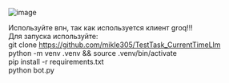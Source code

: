 ![image](https://github.com/user-attachments/assets/522509ef-f925-4c83-a7a0-192272d1ff18)  

Используйте впн, так как используется клиент groq!!!  
Для запуска используйте:  
git clone https://github.com/mikle305/TestTask_CurrentTimeLlm  
python -m venv .venv && source .venv/bin/activate  
pip install -r requirements.txt  
python bot.py  
